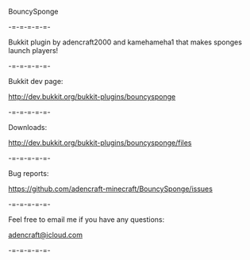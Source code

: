 BouncySponge

-=-=-=-=-=-

Bukkit plugin by adencraft2000 and kamehameha1 that makes sponges launch players!

-=-=-=-=-=-

Bukkit dev page:

http://dev.bukkit.org/bukkit-plugins/bouncysponge

-=-=-=-=-=-

Downloads:

http://dev.bukkit.org/bukkit-plugins/bouncysponge/files

-=-=-=-=-=-

Bug reports:

https://github.com/adencraft-minecraft/BouncySponge/issues

-=-=-=-=-=-

Feel free to email me if you have any questions:

adencraft@icloud.com

-=-=-=-=-=-
